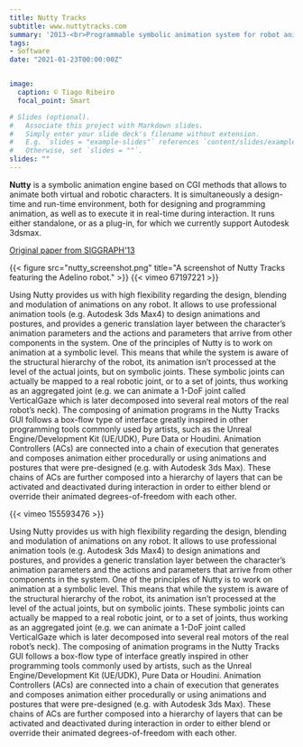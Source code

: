 ```yaml
---
title: Nutty Tracks
subtitle: www.nuttytracks.com
summary: '2013-<br>Programmable symbolic animation system for robot animation.'
tags:
- Software
date: "2021-01-23T00:00:00Z"


image:
  caption: © Tiago Ribeiro
  focal_point: Smart

# Slides (optional).
#   Associate this project with Markdown slides.
#   Simply enter your slide deck's filename without extension.
#   E.g. `slides = "example-slides"` references `content/slides/example-slides.md`.
#   Otherwise, set `slides = ""`.
slides: ""
---
```

**Nutty** is a symbolic animation engine based on CGI methods that allows to animate both virtual and robotic characters. It is simultaneously a design-time and run-time environment, both for designing and programming animation, as well as to execute it in real-time during interaction. It runs either standalone, or as a plug-in, for which we currently support Autodesk 3dsmax. 

[Original paper from SIGGRAPH'13](https://dl.acm.org/citation.cfm?id=2503394)

{{< figure src="nutty_screenshot.png" title="A screenshot of Nutty Tracks featuring the Adelino robot." >}}
{{< vimeo 67197221 >}}




Using Nutty provides us with high flexibility regarding the design, blending and modulation of animations on any robot.
It allows to use professional animation tools (e.g. Autodesk 3ds Max4) to design animations and postures, and provides a generic translation layer between the character’s animation parameters and the actions and parameters that arrive from other components in the system.
One of the principles of Nutty is to work on animation at a symbolic level. This means that while the system is aware of the structural hierarchy of the robot, its animation isn’t processed at the level of the actual joints, but on symbolic joints. These symbolic joints can actually be mapped to a real robotic joint, or to a set of joints, thus working as an aggregated joint (e.g. we can animate a 1-DoF joint called VerticalGaze which is later decomposed into several real motors of the real robot’s neck).
The composing of animation programs in the Nutty Tracks GUI follows a box-flow type of interface greatly inspired in other programming tools commonly used by artists, such as the Unreal Engine/Development Kit (UE/UDK), Pure Data or Houdini.
Animation Controllers (ACs) are connected into a chain of execution that generates and composes animation either procedurally or using animations and postures that were pre-designed (e.g. with Autodesk 3ds Max). These chains of ACs are further composed into a hierarchy of layers that can be activated and deactivated during interaction in order to either blend or override their animated degrees-of-freedom with each other.

{{< vimeo 155593476 >}}

Using Nutty provides us with high flexibility regarding the design, blending and modulation of animations on any robot.
It allows to use professional animation tools (e.g. Autodesk 3ds Max4) to design animations and postures, and provides a generic translation layer between the character’s animation parameters and the actions and parameters that arrive from other components in the system.
One of the principles of Nutty is to work on animation at a symbolic level. This means that while the system is aware of the structural hierarchy of the robot, its animation isn’t processed at the level of the actual joints, but on symbolic joints. These symbolic joints can actually be mapped to a real robotic joint, or to a set of joints, thus working as an aggregated joint (e.g. we can animate a 1-DoF joint called VerticalGaze which is later decomposed into several real motors of the real robot’s neck).
The composing of animation programs in the Nutty Tracks GUI follows a box-flow type of interface greatly inspired in other programming tools commonly used by artists, such as the Unreal Engine/Development Kit (UE/UDK), Pure Data or Houdini.
Animation Controllers (ACs) are connected into a chain of execution that generates and composes animation either procedurally or using animations and postures that were pre-designed (e.g. with Autodesk 3ds Max). These chains of ACs are further composed into a hierarchy of layers that can be activated and deactivated during interaction in order to either blend or override their animated degrees-of-freedom with each other.